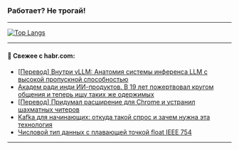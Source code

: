 ### Работает? Не трогай!

---
<!--
#### 🛠️ Technical stack:

![Java](https://img.shields.io/badge/Java-informational?logo=Oracle&style=flat&logoColor=white&color=FF4500)
![Kotlin](https://img.shields.io/badge/Kotlin-informational?logo=Kotlin&style=flat&logoColor=white&color=774D97)
![TS](https://img.shields.io/badge/TypeScript-informational?logo=typeScript&style=flat&logoColor=black&color=017acc)
![Python](https://img.shields.io/badge/Python-informational?logo=Python&style=flat&logoColor=black&color=ffdd54) <br>
![Spring](https://img.shields.io/badge/Spring-informational?logo=Spring&style=flat&logoColor=white&color=6DB33F) 
![SpringBoot](https://img.shields.io/badge/SpringBoot-informational?logo=SpringBoot&style=flat&logoColor=white&color=6DB33F)
![Nest](https://img.shields.io/badge/NestJS-informational?logo=NestJS&style=flat&logoColor=white&color=E0234E) 
![NodeJS](https://img.shields.io/badge/NodeJS-informational?logo=node.js&style=flat&logoColor=white&color=70A760)<br>
![PostgreSQL](https://img.shields.io/badge/PostgreSQL-informational?logo=PostgreSQL&style=flat&logoColor=white&color=DAA520)
![MongoDB](https://img.shields.io/badge/MongoDB-informational?logo=MongoDB&style=flat&logoColor=white&color=870000)
![Apache](https://img.shields.io/badge/Apache-informational?logo=apache&style=flat&logoColor=white&color=f74e28)

___ 
-->

<!--- #### 🛠️ : --->

[![Top Langs](https://github-readme-stats-82jvfl3w3-advtsettinggmailcoms-projects.vercel.app/api/top-langs/?username=zloylis&langs_count=10&hide_title=true&title_color=e6edf3&size_weight=0.5&count_weight=0.5&layout=compact&hide_progress=true&hide_border=true&theme=dracula&hide=css,makefile,cmake)](https://github.com/zloylis)

<!---


####  :octocat:&nbsp;&nbsp; Статистика:

![GitHub stats](https://github-readme-stats-u2qms2cxw-advtsettinggmailcoms-projects.vercel.app/api?username=zloylis&show_icons=true&hide_border=true&theme=dracula&title_color=e6edf3&include_all_commits=true&count_private=true&hide_rank=false&hide_title=true&rank_icon=github)
-->
---

#### 💬 Свежее с habr.com:

<!-- BLOG-POST-LIST:START -->
- [[Перевод] Внутри vLLM: Анатомия системы инференса LLM с высокой пропускной способностью](https://habr.com/ru/articles/957748/?utm_source=habrahabr&utm_medium=rss&utm_campaign=957748)
- [Академ ради инди ИИ-продуктов. В 19 лет пожертвовал кругом общения и теперь ищу таких же одержимых](https://habr.com/ru/articles/957896/?utm_source=habrahabr&utm_medium=rss&utm_campaign=957896)
- [[Перевод] Придумал расширение для Chrome и устранил шахматных читеров](https://habr.com/ru/companies/selectel/articles/957758/?utm_source=habrahabr&utm_medium=rss&utm_campaign=957758)
- [Kafka для начинающих: откуда такой спрос и зачем нужна эта технология](https://habr.com/ru/articles/957824/?utm_source=habrahabr&utm_medium=rss&utm_campaign=957824)
- [Числовой тип данных с плавающей точкой float IEEE 754](https://habr.com/ru/articles/957822/?utm_source=habrahabr&utm_medium=rss&utm_campaign=957822)
<!-- BLOG-POST-LIST:END -->

---
